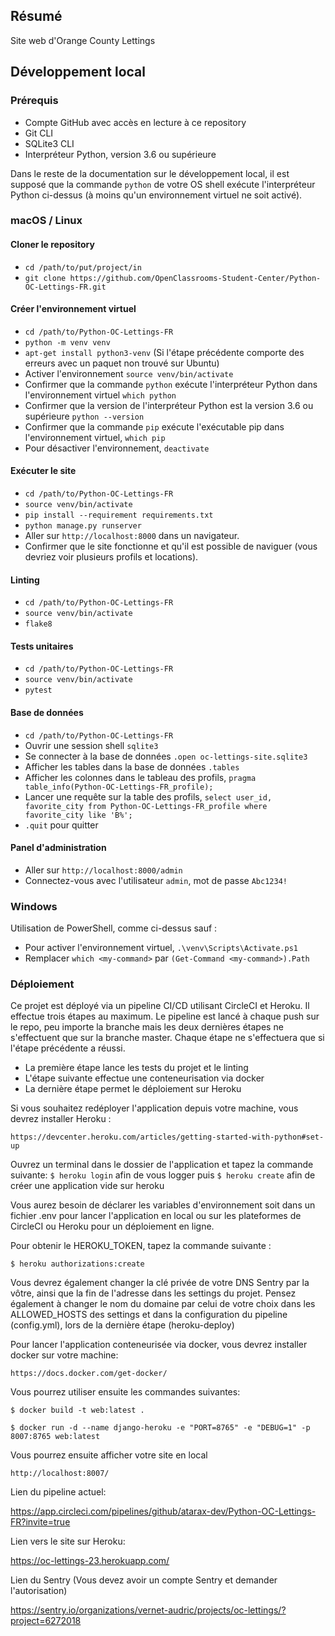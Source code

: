 ## Résumé

Site web d'Orange County Lettings

## Développement local

### Prérequis

- Compte GitHub avec accès en lecture à ce repository
- Git CLI
- SQLite3 CLI
- Interpréteur Python, version 3.6 ou supérieure

Dans le reste de la documentation sur le développement local, il est supposé que la commande `python` de votre OS shell exécute l'interpréteur Python ci-dessus (à moins qu'un environnement virtuel ne soit activé).

### macOS / Linux

#### Cloner le repository

- `cd /path/to/put/project/in`
- `git clone https://github.com/OpenClassrooms-Student-Center/Python-OC-Lettings-FR.git`

#### Créer l'environnement virtuel

- `cd /path/to/Python-OC-Lettings-FR`
- `python -m venv venv`
- `apt-get install python3-venv` (Si l'étape précédente comporte des erreurs avec un paquet non trouvé sur Ubuntu)
- Activer l'environnement `source venv/bin/activate`
- Confirmer que la commande `python` exécute l'interpréteur Python dans l'environnement virtuel
`which python`
- Confirmer que la version de l'interpréteur Python est la version 3.6 ou supérieure `python --version`
- Confirmer que la commande `pip` exécute l'exécutable pip dans l'environnement virtuel, `which pip`
- Pour désactiver l'environnement, `deactivate`

#### Exécuter le site

- `cd /path/to/Python-OC-Lettings-FR`
- `source venv/bin/activate`
- `pip install --requirement requirements.txt`
- `python manage.py runserver`
- Aller sur `http://localhost:8000` dans un navigateur.
- Confirmer que le site fonctionne et qu'il est possible de naviguer (vous devriez voir plusieurs profils et locations).

#### Linting

- `cd /path/to/Python-OC-Lettings-FR`
- `source venv/bin/activate`
- `flake8`

#### Tests unitaires

- `cd /path/to/Python-OC-Lettings-FR`
- `source venv/bin/activate`
- `pytest`

#### Base de données

- `cd /path/to/Python-OC-Lettings-FR`
- Ouvrir une session shell `sqlite3`
- Se connecter à la base de données `.open oc-lettings-site.sqlite3`
- Afficher les tables dans la base de données `.tables`
- Afficher les colonnes dans le tableau des profils, `pragma table_info(Python-OC-Lettings-FR_profile);`
- Lancer une requête sur la table des profils, `select user_id, favorite_city from
  Python-OC-Lettings-FR_profile where favorite_city like 'B%';`
- `.quit` pour quitter

#### Panel d'administration

- Aller sur `http://localhost:8000/admin`
- Connectez-vous avec l'utilisateur `admin`, mot de passe `Abc1234!`

### Windows

Utilisation de PowerShell, comme ci-dessus sauf :

- Pour activer l'environnement virtuel, `.\venv\Scripts\Activate.ps1` 
- Remplacer `which <my-command>` par `(Get-Command <my-command>).Path`

### Déploiement

Ce projet est déployé via un pipeline CI/CD utilisant CircleCI et Heroku. Il effectue trois étapes
au maximum.
Le pipeline est lancé à chaque push sur le repo, peu importe la branche mais les deux dernières
étapes ne s'effectuent que sur la branche master.
Chaque étape ne s'effectuera que si l'étape précédente a réussi.

- La première étape lance les tests du projet et le linting
- L'étape suivante effectue une conteneurisation via docker
- La dernière étape permet le déploiement sur Heroku 

Si vous souhaitez redéployer l'application depuis votre machine, vous devrez installer Heroku :

`https://devcenter.heroku.com/articles/getting-started-with-python#set-up`

Ouvrez un terminal dans le dossier de l'application et tapez la commande suivante:
`$ heroku login` afin de vous logger puis 
`$ heroku create` afin de créer une application vide sur heroku

Vous aurez besoin de déclarer les variables d'environnement soit dans un fichier .env pour lancer
l'application en local ou sur les plateformes de CircleCI ou Heroku pour un déploiement en ligne.

Pour obtenir le HEROKU_TOKEN, tapez la commande suivante :

`$ heroku authorizations:create`

Vous devrez également changer la clé privée de votre DNS Sentry par la vôtre, ainsi que la fin de
l'adresse dans les settings du projet. Pensez également à changer le nom du domaine par celui de 
votre choix dans les ALLOWED_HOSTS des settings et dans la configuration du pipeline (config.yml),
lors de la dernière étape (heroku-deploy)

Pour lancer l'application conteneurisée via docker, vous devrez installer docker sur votre machine:

`https://docs.docker.com/get-docker/`

Vous pourrez utiliser ensuite les commandes suivantes:

`$ docker build -t web:latest .`

`$ docker run -d --name django-heroku -e "PORT=8765" -e "DEBUG=1" -p 8007:8765 web:latest`

Vous pourrez ensuite afficher votre site en local 

`http://localhost:8007/`

Lien du pipeline actuel:

https://app.circleci.com/pipelines/github/atarax-dev/Python-OC-Lettings-FR?invite=true

Lien vers le site sur Heroku:

https://oc-lettings-23.herokuapp.com/

Lien du Sentry (Vous devez avoir un compte Sentry et demander l'autorisation)

https://sentry.io/organizations/vernet-audric/projects/oc-lettings/?project=6272018